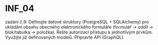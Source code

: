 # INF_04

zadání č.9:
Definujte datové struktury (PostgreSQL + SQLAlchemy) pro ukládání obsahu obecného elektronického formuláře (formulář -> oddíl -> blok/tabulka -> položka). Řešte autorizaci přístupu k jednotlivým prvkům. Využijte již definovaných modelů. Připravte API (GraphQL).

